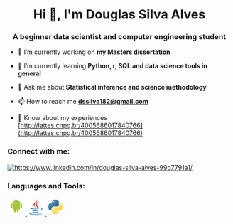 <h1 align="center">Hi 👋, I'm Douglas Silva Alves</h1>
<h3 align="center">A beginner data scientist and computer engineering student</h3>

- 🔭 I’m currently working on **my Masters dissertation**

- 🌱 I’m currently learning **Python, r, SQL and data science tools in general**

- 💬 Ask me about **Statistical inference and science methodology**

- 📫 How to reach me **dssilva182@gmail.com**

- 📄 Know about my experiences [http://lattes.cnpq.br/4005686017840766](http://lattes.cnpq.br/4005686017840766)

<h3 align="left">Connect with me:</h3>
<p align="left">
<a href="https://www.linkedin.com/in/douglas-silva-alves-99b7791a1/" target="_blank"><img align="center" src="https://raw.githubusercontent.com/rahuldkjain/github-profile-readme-generator/master/src/images/icons/Social/linked-in-alt.svg" alt="https://www.linkedin.com/in/douglas-silva-alves-99b7791a1/" height="30" width="40" /></a>
</p>

<h3 align="left">Languages and Tools:</h3>
<p align="left"> <a href="https://developer.android.com" target="_blank" rel="noreferrer"> <img src="https://raw.githubusercontent.com/devicons/devicon/master/icons/android/android-original-wordmark.svg" alt="android" width="40" height="40"/> </a> <a href="https://www.java.com" target="_blank" rel="noreferrer"> <img src="https://raw.githubusercontent.com/devicons/devicon/master/icons/java/java-original.svg" alt="java" width="40" height="40"/> </a> <a href="https://www.python.org" target="_blank" rel="noreferrer"> <img src="https://raw.githubusercontent.com/devicons/devicon/master/icons/python/python-original.svg" alt="python" width="40" height="40"/> </a> </p>






<!--
**alves-ds/alves-ds** is a ✨ _special_ ✨ repository because its `README.md` (this file) appears on your GitHub profile.

Here are some ideas to get you started:

- 🔭 I’m currently working on ...
- 🌱 I’m currently learning ...
- 👯 I’m looking to collaborate on ...
- 🤔 I’m looking for help with ...
- 💬 Ask me about ...
- 📫 How to reach me: ...
- 😄 Pronouns: ...
- ⚡ Fun fact: ...
-->
